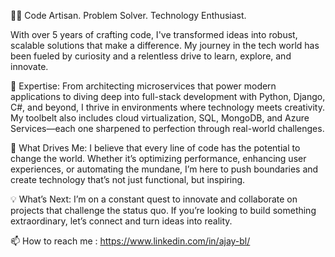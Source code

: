 👨‍💻 Code Artisan. Problem Solver. Technology Enthusiast.

With over 5 years of crafting code, I've transformed ideas into robust, scalable solutions that make a difference. My journey in the tech world has been fueled by curiosity and a relentless drive to learn, explore, and innovate.

🚀 Expertise:
From architecting microservices that power modern applications to diving deep into full-stack development with Python, Django, C#, and beyond, I thrive in environments where technology meets creativity. My toolbelt also includes cloud virtualization, SQL, MongoDB, and Azure Services—each one sharpened to perfection through real-world challenges.

🎯 What Drives Me:
I believe that every line of code has the potential to change the world. Whether it’s optimizing performance, enhancing user experiences, or automating the mundane, I’m here to push boundaries and create technology that’s not just functional, but inspiring.

💡 What’s Next:
I’m on a constant quest to innovate and collaborate on projects that challenge the status quo. If you’re looking to build something extraordinary, let’s connect and turn ideas into reality.

📫 How to reach me : https://www.linkedin.com/in/ajay-bl/

<!---
ajayaradhya/ajayaradhya is a ✨ special ✨ repository because its `README.md` (this file) appears on your GitHub profile.
You can click the Preview link to take a look at your changes.
--->
